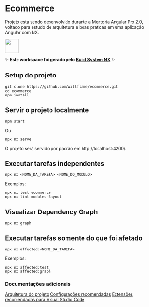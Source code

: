 # Ecommerce

Projeto esta sendo desenvolvido durante a Mentoria Angular Pro 2.0, voltado para estudo de arquitetura e boas praticas em uma aplicação Angular com NX.



<a alt="Nx logo" href="https://nx.dev" target="_blank" rel="noreferrer"><img src="https://raw.githubusercontent.com/nrwl/nx/master/images/nx-logo.png" width="45"></a>

✨ **Este workspace foi gerado pelo [Build System NX](https://nx.dev)** ✨

## Setup do projeto

```
git clone https://github.com/willflame/ecommerce.git
cd ecommerce
npm install
```

## Servir o projeto localmente

```
npm start
```

Ou

```
npx nx serve
```

O projeto será servido por padrão em http://localhost:4200/.

## Executar tarefas independentes

```
npx nx <NOME_DA_TAREFA> <NOME_DO_MODULO>
```

Exemplos:

```
npx nx test ecommerce
npx nx lint modules-layout
```

## Visualizar Dependency Graph

```
npx nx graph
```

## Executar tarefas somente do que foi afetado

```
npx nx affected:<NOME_DA_TAREFA>
```

Exemplos:

```
npx nx affected:test
npx nx affected:graph
```

### Documentações adicionais

[Arquitetura do projeto](./docs/project-architecture.md)
[Configurações recomendadas](./docs/configuratons-vscode.md)
[Extensões recomendadas para Visual Studio Code](./docs/extensions.md)
